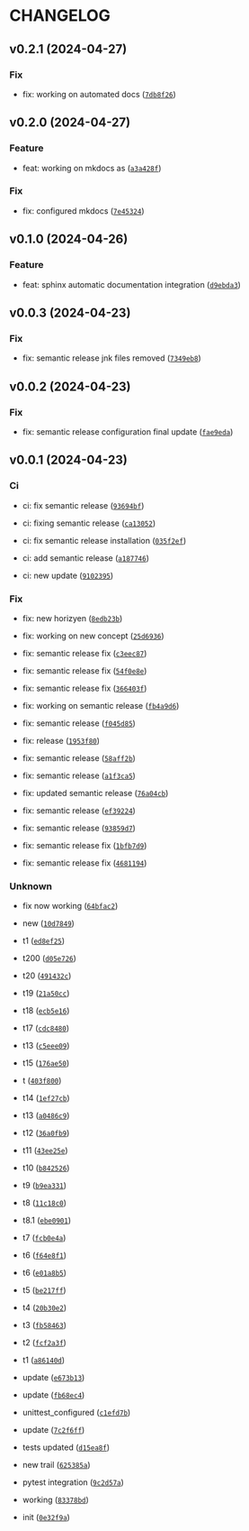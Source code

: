 # CHANGELOG



## v0.2.1 (2024-04-27)

### Fix

* fix: working on automated docs ([`7db8f26`](https://github.com/extinctCoder/tms_micro/commit/7db8f26bb2a99cd03bc823243ecd2ff35c5dd8d9))


## v0.2.0 (2024-04-27)

### Feature

* feat: working on mkdocs as ([`a3a428f`](https://github.com/extinctCoder/tms_micro/commit/a3a428fa21714741ca6963ff3067b6cd2f2a7606))

### Fix

* fix: configured mkdocs ([`7e45324`](https://github.com/extinctCoder/tms_micro/commit/7e453242bba7d9ea0f33e6a91bfb810c7341b61f))


## v0.1.0 (2024-04-26)

### Feature

* feat: sphinx automatic documentation integration ([`d9ebda3`](https://github.com/extinctCoder/tms_micro/commit/d9ebda3c508c42601306e3fcd799f2513f1a9ba1))


## v0.0.3 (2024-04-23)

### Fix

* fix: semantic release jnk files removed ([`7349eb8`](https://github.com/extinctCoder/tms_micro/commit/7349eb8d4a82ee4f40c5cc318d47be0c53eadb73))


## v0.0.2 (2024-04-23)

### Fix

* fix: semantic release configuration final update ([`fae9eda`](https://github.com/extinctCoder/tms_micro/commit/fae9eda0c19b38587b6853eb10c1143369886ebc))


## v0.0.1 (2024-04-23)

### Ci

* ci: fix semantic release ([`93694bf`](https://github.com/extinctCoder/tms_micro/commit/93694bfd9efce4dbcc0f63aeac615af24ff98fc1))

* ci: fixing semantic release ([`ca13052`](https://github.com/extinctCoder/tms_micro/commit/ca1305298c21a24967430c6a99892d8436692159))

* ci: fix semantic release installation ([`035f2ef`](https://github.com/extinctCoder/tms_micro/commit/035f2efc77d259f8503b8368b6a616f7b8044bc4))

* ci: add semantic release ([`a187746`](https://github.com/extinctCoder/tms_micro/commit/a1877469dbcf6bf57528db9365d3a5aa1479bc64))

* ci: new update ([`9102395`](https://github.com/extinctCoder/tms_micro/commit/9102395e69ebe4c68d6916162eaa859ed2a32e9b))

### Fix

* fix: new horizyen ([`8edb23b`](https://github.com/extinctCoder/tms_micro/commit/8edb23b603822107d4587e96005a31cb1a4bd3c0))

* fix: working on new concept ([`25d6936`](https://github.com/extinctCoder/tms_micro/commit/25d69362cb7e1377d2603ba1a40456f96616fdb6))

* fix: semantic release fix ([`c3eec87`](https://github.com/extinctCoder/tms_micro/commit/c3eec8761aab0e2564ff5d464d44967ce99cc7e0))

* fix: semantic release fix ([`54f0e8e`](https://github.com/extinctCoder/tms_micro/commit/54f0e8e4ea1cae99334c270aa768ec077a5cd552))

* fix: semantic release fix ([`366403f`](https://github.com/extinctCoder/tms_micro/commit/366403f661522498a7575f67a74755cdc0e911a1))

* fix: working on semantic release ([`fb4a9d6`](https://github.com/extinctCoder/tms_micro/commit/fb4a9d6f6ba4249034dc40d8e302c42de06345c4))

* fix: semantic release ([`f045d85`](https://github.com/extinctCoder/tms_micro/commit/f045d85d3e501d6c7d543f4fb71d178c918bd193))

* fix: release ([`1953f80`](https://github.com/extinctCoder/tms_micro/commit/1953f8020e487c56ea19663d6811870ee8509317))

* fix: semantic release ([`58aff2b`](https://github.com/extinctCoder/tms_micro/commit/58aff2b7fad75c4c05af42e2089846ed786d4a0d))

* fix: semantic release ([`a1f3ca5`](https://github.com/extinctCoder/tms_micro/commit/a1f3ca5e0e2e7fa734ac2557ca81172680552bb2))

* fix: updated semantic release ([`76a04cb`](https://github.com/extinctCoder/tms_micro/commit/76a04cb47d7073a2bf6b3240f944acdc5cbbbc49))

* fix: semantic release ([`ef39224`](https://github.com/extinctCoder/tms_micro/commit/ef3922410f91a42345ebf9c577e911184120565c))

* fix: semantic release ([`93859d7`](https://github.com/extinctCoder/tms_micro/commit/93859d766fb6f146a5a7ff62f4e680ac2c9664bc))

* fix: semantic release fix ([`1bfb7d9`](https://github.com/extinctCoder/tms_micro/commit/1bfb7d9a87f8a545bbca01e5fbcd97c61b32e0fc))

* fix: semantic release fix ([`4681194`](https://github.com/extinctCoder/tms_micro/commit/46811949f75b214fad722c2603ccf394c9b9b1d5))

### Unknown

* fix now working ([`64bfac2`](https://github.com/extinctCoder/tms_micro/commit/64bfac2b3256cd480e9e7795ca81bbd0a6cae000))

* new ([`10d7849`](https://github.com/extinctCoder/tms_micro/commit/10d784972156f2a8c5134d9970750fd7af6a2adf))

* t1 ([`ed8ef25`](https://github.com/extinctCoder/tms_micro/commit/ed8ef25d14bd8adac5ac7d4f223ccd8e9c7ef146))

* t200 ([`d05e726`](https://github.com/extinctCoder/tms_micro/commit/d05e7263000aca4c309e167c078c176353280c61))

* t20 ([`491432c`](https://github.com/extinctCoder/tms_micro/commit/491432c0004668755d54145f20d894049dedb9cc))

* t19 ([`21a50cc`](https://github.com/extinctCoder/tms_micro/commit/21a50cc14a73274321f3c2c13691982584bffae0))

* t18 ([`ecb5e16`](https://github.com/extinctCoder/tms_micro/commit/ecb5e163046ea28275c18f18e9e0c752c8a69c4e))

* t17 ([`cdc8480`](https://github.com/extinctCoder/tms_micro/commit/cdc8480e1f656f78f09e036a7ce41f0f57b85266))

* t13 ([`c5eee09`](https://github.com/extinctCoder/tms_micro/commit/c5eee0932a498d151f9c67a7a36fb92933e03896))

* t15 ([`176ae50`](https://github.com/extinctCoder/tms_micro/commit/176ae5032c0807e070a920ac2a49ccc10dab0626))

* t ([`403f800`](https://github.com/extinctCoder/tms_micro/commit/403f800224524ea17456ebbdc503eae8f3e9a9f3))

* t14 ([`1ef27cb`](https://github.com/extinctCoder/tms_micro/commit/1ef27cb5ff7d2204702c7e66bd4310109a80d1e0))

* t13 ([`a0486c9`](https://github.com/extinctCoder/tms_micro/commit/a0486c93fc2465374ae59950eb46204101203fab))

* t12 ([`36a0fb9`](https://github.com/extinctCoder/tms_micro/commit/36a0fb976ca640aceb177d5594d7d6896e17b251))

* t11 ([`43ee25e`](https://github.com/extinctCoder/tms_micro/commit/43ee25e6ecf9926914c78e7b6094923f02b35d07))

* t10 ([`b842526`](https://github.com/extinctCoder/tms_micro/commit/b842526eceb8a0e6cd13d3acd5a3091800d591ce))

* t9 ([`b9ea331`](https://github.com/extinctCoder/tms_micro/commit/b9ea3311a8339063edb28edcd83de8ad818c2893))

* t8 ([`11c18c0`](https://github.com/extinctCoder/tms_micro/commit/11c18c0ee84c5d32f9441ae6dd5e30e3cf1f61b0))

* t8.1 ([`ebe0901`](https://github.com/extinctCoder/tms_micro/commit/ebe0901b7e259bd59765c3e39d10ed54f3182d45))

* t7 ([`fcb0e4a`](https://github.com/extinctCoder/tms_micro/commit/fcb0e4a933e45baa01308d66fc3586dc55b3421a))

* t6 ([`f64e8f1`](https://github.com/extinctCoder/tms_micro/commit/f64e8f16f2e405dbb8a8c35443275479b5059e32))

* t6 ([`e01a8b5`](https://github.com/extinctCoder/tms_micro/commit/e01a8b51aa58b59f8d7e5dfc5f44c1954333e204))

* t5 ([`be217ff`](https://github.com/extinctCoder/tms_micro/commit/be217ff4a56a5a918fe900330f62d001930d4ad7))

* t4 ([`20b30e2`](https://github.com/extinctCoder/tms_micro/commit/20b30e2fa7e8d456e2a1ad59e10ae87a590571d6))

* t3 ([`fb58463`](https://github.com/extinctCoder/tms_micro/commit/fb58463e61d24df8b283df6efb284574afda3657))

* t2 ([`fcf2a3f`](https://github.com/extinctCoder/tms_micro/commit/fcf2a3f44ea1ad25b2ab1deed7ddd4923953f976))

* t1 ([`a86140d`](https://github.com/extinctCoder/tms_micro/commit/a86140dc741c285e88e95784b43efde220cc025b))

* update ([`e673b13`](https://github.com/extinctCoder/tms_micro/commit/e673b134867ca56d8ed6e05bff52a6360a2fe374))

* update ([`fb68ec4`](https://github.com/extinctCoder/tms_micro/commit/fb68ec4fa171f3c10ddce89d177102492728a028))

* unittest_configured ([`c1efd7b`](https://github.com/extinctCoder/tms_micro/commit/c1efd7bfa98629136f7171e9be62e73ad51ddb07))

* update ([`7c2f6ff`](https://github.com/extinctCoder/tms_micro/commit/7c2f6ff0939c9f889b60f0320dce7c8903446e78))

* tests updated ([`d15ea8f`](https://github.com/extinctCoder/tms_micro/commit/d15ea8fad581b21c155b6dcd32454e0115f408cd))

* new trail ([`625385a`](https://github.com/extinctCoder/tms_micro/commit/625385ab1a0bf62345a00c898af9bbdcb4374121))

* pytest integration ([`9c2d57a`](https://github.com/extinctCoder/tms_micro/commit/9c2d57a5831d7e2a5c4d93192af161d64a067288))

* working ([`83378bd`](https://github.com/extinctCoder/tms_micro/commit/83378bd7049a70b7b2075b2cfcc262b5490b6fde))

* init ([`0e32f9a`](https://github.com/extinctCoder/tms_micro/commit/0e32f9a4da3d3098bb3d5a78a76523ef02583e05))

